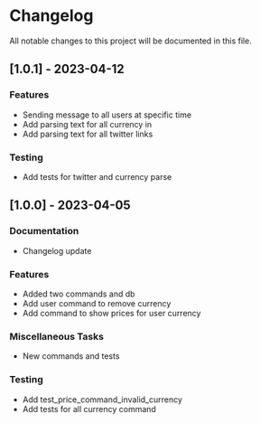 # Changelog

All notable changes to this project will be documented in this file.

## [1.0.1] - 2023-04-12

### Features

- Sending message to all users at specific time
- Add parsing text for all currency in
- Add parsing text for all twitter links

### Testing

- Add tests for twitter and currency parse

## [1.0.0] - 2023-04-05

### Documentation

- Changelog update

### Features

- Added two commands and db
- Add user command to remove currency
- Add command to show prices for user currency

### Miscellaneous Tasks

- New commands and tests

### Testing

- Add test_price_command_invalid_currency
- Add tests for all currency command

<!-- generated by git-cliff -->
